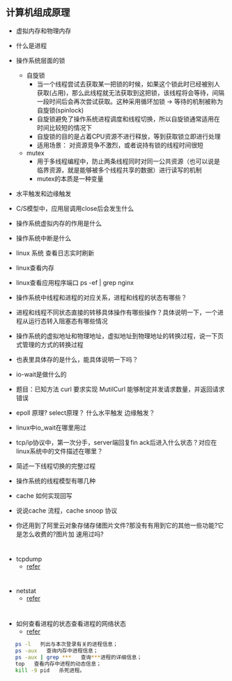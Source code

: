 ## 计算机组成原理

- 虚拟内存和物理内存
- 什么是进程
- 操作系统层面的锁
    - 自旋锁
        - 当一个线程尝试去获取某一把锁的时候，如果这个锁此时已经被别人获取(占用)，那么此线程就无法获取到这把锁，该线程将会等待，间隔一段时间后会再次尝试获取。这种采用循环加锁 -> 等待的机制被称为自旋锁(spinlock)
        - 自旋锁避免了操作系统进程调度和线程切换，所以自旋锁通常适用在时间比较短的情况下
        - 自旋锁的目的是占着CPU资源不进行释放，等到获取锁立即进行处理
        - 适用场景： 对资源竞争不激烈，或者说持有锁的线程时间很短
    - mutex
        - 用于多线程编程中，防止两条线程同时对同一公共资源（也可以说是临界资源，就是能够被多个线程共享的数据）进行读写的机制
        - mutex的本质是一种变量

- 水平触发和边缘触发
- C/S模型中，应用层调用close后会发生什么
- 操作系统虚拟内存的作用是什么
- 操作系统中断是什么
- linux 系统 查看日志实时刷新
- linux查看内存
- linux查看应用程序端口 ps -ef | grep nginx
- 操作系统中线程和进程的对应关系，进程和线程的状态有哪些？
- 进程和线程不同状态直接的转移具体操作有哪些操作？具体说明一下，一个进程从运行态转入阻塞态有哪些情况
- 操作系统的虚拟地址和物理地址，虚拟地址到物理地址的转换过程，说一下页式管理的方式的转换过程
- 也表里具体存的是什么，能具体说明一下吗？
- io-wait是做什么的
- 题目：已知方法 curl  要求实现  MutilCurl 能够制定并发请求数量，并返回请求错误
- epoll 原理? select原理？ 什么水平触发 边缘触发？
- linux中io_wait在哪里用过
- tcp/ip协议中，第一次分手，server端回复fin ack后进入什么状态？对应在linux系统中的文件描述在哪里？
- 简述一下线程切换的完整过程
- 操作系统的线程模型有哪几种
- cache 如何实现回写
- 说说cache 流程，cache snoop 协议
- 你还用到了阿里云对象存储存储图片文件?那没有有用到它的其他一些功能?它是怎么收费的?图片加
  速用过吗?
#
- tcpdump
    - [refer](https://blog.csdn.net/qq_51574197/article/details/116171604?ops_request_misc=%257B%2522request%255Fid%2522%253A%2522167740263216782428647734%2522%252C%2522scm%2522%253A%252220140713.130102334..%2522%257D&request_id=167740263216782428647734&biz_id=0&utm_medium=distribute.pc_search_result.none-task-blog-2~all~top_positive~default-1-116171604-null-null.142^v73^control,201^v4^add_ask,239^v2^insert_chatgpt&utm_term=tcpdump&spm=1018.2226.3001.4187)
#
- netstat
    - [refer](https://blog.csdn.net/qq_42014600/article/details/90372315?ops_request_misc=%257B%2522request%255Fid%2522%253A%2522167738459316800182794622%2522%252C%2522scm%2522%253A%252220140713.130102334..%2522%257D&request_id=167738459316800182794622&biz_id=0&utm_medium=distribute.pc_search_result.none-task-blog-2~all~top_positive~default-1-90372315-null-null.142^v73^control,201^v4^add_ask,239^v2^insert_chatgpt&utm_term=netstat&spm=1018.2226.3001.4187)
#
- 如何查看进程的状态查看进程的网络状态
  - [refer](https://www.meijindong.com/posts/2679121756.html)
```bash
   ps -l   列出与本次登录有关的进程信息；
   ps -aux   查询内存中进程信息；
   ps -aux | grep ***   查询***进程的详细信息；
   top   查看内存中进程的动态信息；
   kill -9 pid   杀死进程。
```
